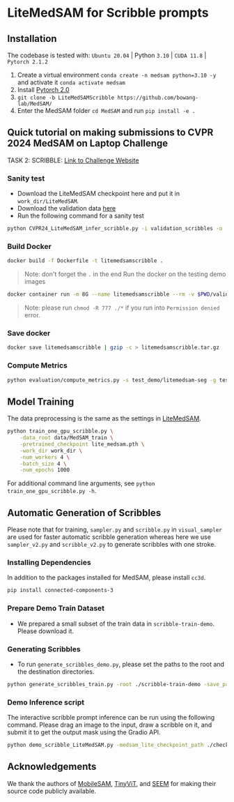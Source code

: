 # LiteMedSAM for Scribble prompts


## Installation

The codebase is tested with: `Ubuntu 20.04` | Python `3.10` | `CUDA 11.8` | `Pytorch 2.1.2`

1. Create a virtual environment `conda create -n medsam python=3.10 -y` and activate it `conda activate medsam`
2. Install [Pytorch 2.0](https://pytorch.org/get-started/locally/)
3. `git clone -b LiteMedSAMScribble https://github.com/bowang-lab/MedSAM/`
4. Enter the MedSAM folder `cd MedSAM` and run `pip install -e .`

## Quick tutorial on making submissions to CVPR 2024 MedSAM on Laptop Challenge 
TASK 2: SCRIBBLE: [Link to Challenge Website](https://www.codabench.org/competitions/2566/)

### Sanity test
- Download the LiteMedSAM checkpoint here and put it in `work_dir/LiteMedSAM`.
- Download the validation data [here](https://drive.google.com/drive/folders/1QOpXVpx-E05mviafi_wMMkkLs6VAMkCR)
- Run the following command for a sanity test

```bash
python CVPR24_LiteMedSAM_infer_scribble.py -i validation_scribbles -o ./segs
```

### Build Docker
```bash
docker build -f Dockerfile -t litemedsamscribble .
```
> Note: don't forget the `.` in the end
Run the docker on the testing demo images
```bash
docker container run -m 8G --name litemedsamscribble --rm -v $PWD/validation_scribbles/:/workspace/inputs/ -v $PWD/test_demo/litemedsam-seg/:/workspace/outputs/ litemedsamscribble:latest /bin/bash -c "sh predict.sh"
```
> Note: please run `chmod -R 777 ./*` if you run into `Permission denied` error.

### Save docker 

```bash
docker save litemedsamscribble | gzip -c > litemedsamscribble.tar.gz
```

### Compute Metrics

```bash
python evaluation/compute_metrics.py -s test_demo/litemedsam-seg -g test_demo/gts -csv_dir ./metrics.csv
```

## Model Training

The data preprocessing is the same as the settings in [LiteMedSAM](https://github.com/bowang-lab/MedSAM/tree/LiteMedSAM#data-preprocessing). 


```bash
python train_one_gpu_scribble.py \
    -data_root data/MedSAM_train \
    -pretrained_checkpoint lite_medsam.pth \
    -work_dir work_dir \
    -num_workers 4 \
    -batch_size 4 \
    -num_epochs 1000
```

For additional command line arguments, see `python train_one_gpu_scribble.py -h`.

## Automatic Generation of Scribbles

Please note that for training, `sampler.py` and `scribble.py` in `visual_sampler` are used for faster automatic scribble generation whereas here we use `sampler_v2.py` and `scribble_v2.py` to generate scribbles with one stroke.

### Installing Dependencies

In addition to the packages installed for MedSAM, please install `cc3d`.

```bash
pip install connected-components-3
```

### Prepare Demo Train Dataset
- We prepared a small subset of the train data in `scribble-train-demo`. Please download it.

### Generating Scribbles

- To run `generate_scribbles_demo.py`, please set the paths to the root and the destination directories.

```bash
python generate_scribbles_train.py -root ./scribble-train-demo -save_path ./train_scribbles
```

### Demo Inference script 
The interactive scribble prompt inference can be run using the following command. Please drag an image to the input, draw a scribble on it, and submit it to get the output mask using the Gradio API.

```bash
python demo_scribble_LiteMedSAM.py -medsam_lite_checkpoint_path ./checkpoints/medsam_lite_scribble.pth
```

## Acknowledgements
We thank the authors of [MobileSAM](https://github.com/ChaoningZhang/MobileSAM), [TinyViT](https://github.com/microsoft/Cream/tree/main/TinyViT), and [SEEM](https://github.com/UX-Decoder/Segment-Everything-Everywhere-All-At-Once) for making their source code publicly available.

